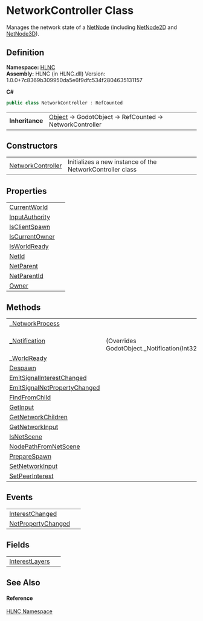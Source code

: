 # NetworkController Class


Manages the network state of a <a href="T_HLNC_NetNode">NetNode</a> (including <a href="T_HLNC_NetNode2D">NetNode2D</a> and <a href="T_HLNC_NetNode3D">NetNode3D</a>).



## Definition
**Namespace:** <a href="N_HLNC">HLNC</a>  
**Assembly:** HLNC (in HLNC.dll) Version: 1.0.0+7c8369b309950da5e6f9dfc534f2804635131157

**C#**
``` C#
public class NetworkController : RefCounted
```

<table><tr><td><strong>Inheritance</strong></td><td><a href="https://learn.microsoft.com/dotnet/api/system.object" target="_blank" rel="noopener noreferrer">Object</a>  →  GodotObject  →  RefCounted  →  NetworkController</td></tr>
</table>



## Constructors
<table>
<tr>
<td><a href="M_HLNC_NetworkController__ctor">NetworkController</a></td>
<td>Initializes a new instance of the NetworkController class</td></tr>
</table>

## Properties
<table>
<tr>
<td><a href="P_HLNC_NetworkController_CurrentWorld">CurrentWorld</a></td>
<td> </td></tr>
<tr>
<td><a href="P_HLNC_NetworkController_InputAuthority">InputAuthority</a></td>
<td> </td></tr>
<tr>
<td><a href="P_HLNC_NetworkController_IsClientSpawn">IsClientSpawn</a></td>
<td> </td></tr>
<tr>
<td><a href="P_HLNC_NetworkController_IsCurrentOwner">IsCurrentOwner</a></td>
<td> </td></tr>
<tr>
<td><a href="P_HLNC_NetworkController_IsWorldReady">IsWorldReady</a></td>
<td> </td></tr>
<tr>
<td><a href="P_HLNC_NetworkController_NetId">NetId</a></td>
<td> </td></tr>
<tr>
<td><a href="P_HLNC_NetworkController_NetParent">NetParent</a></td>
<td> </td></tr>
<tr>
<td><a href="P_HLNC_NetworkController_NetParentId">NetParentId</a></td>
<td> </td></tr>
<tr>
<td><a href="P_HLNC_NetworkController_Owner">Owner</a></td>
<td> </td></tr>
</table>

## Methods
<table>
<tr>
<td><a href="M_HLNC_NetworkController__NetworkProcess">_NetworkProcess</a></td>
<td> </td></tr>
<tr>
<td><a href="M_HLNC_NetworkController__Notification">_Notification</a></td>
<td><br />(Overrides GodotObject._Notification(Int32))</td></tr>
<tr>
<td><a href="M_HLNC_NetworkController__WorldReady">_WorldReady</a></td>
<td> </td></tr>
<tr>
<td><a href="M_HLNC_NetworkController_Despawn">Despawn</a></td>
<td> </td></tr>
<tr>
<td><a href="M_HLNC_NetworkController_EmitSignalInterestChanged">EmitSignalInterestChanged</a></td>
<td> </td></tr>
<tr>
<td><a href="M_HLNC_NetworkController_EmitSignalNetPropertyChanged">EmitSignalNetPropertyChanged</a></td>
<td> </td></tr>
<tr>
<td><a href="M_HLNC_NetworkController_FindFromChild">FindFromChild</a></td>
<td> </td></tr>
<tr>
<td><a href="M_HLNC_NetworkController_GetInput">GetInput</a></td>
<td> </td></tr>
<tr>
<td><a href="M_HLNC_NetworkController_GetNetworkChildren">GetNetworkChildren</a></td>
<td> </td></tr>
<tr>
<td><a href="M_HLNC_NetworkController_GetNetworkInput">GetNetworkInput</a></td>
<td> </td></tr>
<tr>
<td><a href="M_HLNC_NetworkController_IsNetScene">IsNetScene</a></td>
<td> </td></tr>
<tr>
<td><a href="M_HLNC_NetworkController_NodePathFromNetScene">NodePathFromNetScene</a></td>
<td> </td></tr>
<tr>
<td><a href="M_HLNC_NetworkController_PrepareSpawn">PrepareSpawn</a></td>
<td> </td></tr>
<tr>
<td><a href="M_HLNC_NetworkController_SetNetworkInput">SetNetworkInput</a></td>
<td> </td></tr>
<tr>
<td><a href="M_HLNC_NetworkController_SetPeerInterest">SetPeerInterest</a></td>
<td> </td></tr>
</table>

## Events
<table>
<tr>
<td><a href="E_HLNC_NetworkController_InterestChanged">InterestChanged</a></td>
<td> </td></tr>
<tr>
<td><a href="E_HLNC_NetworkController_NetPropertyChanged">NetPropertyChanged</a></td>
<td> </td></tr>
</table>

## Fields
<table>
<tr>
<td><a href="F_HLNC_NetworkController_InterestLayers">InterestLayers</a></td>
<td> </td></tr>
</table>

## See Also


#### Reference
<a href="N_HLNC">HLNC Namespace</a>  

